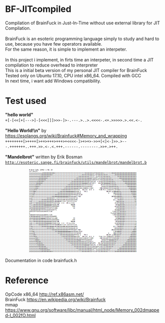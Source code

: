 # BF-JITcompiled
Compilation of BrainFuck in Just-In-Time without use external library for JIT Compilation.<br>
<br>
BrainFuck is an esoteric programming language simply to study and hard to use, because you have few operators available.<br>
For the same reason, it is simple to implement an interpeter.<br>
<br>
In this project i implement, in firts time an interpeter, in second time a JIT compilation to reduce overhead to interpreter
<br>
This is a initial beta version of my personal JIT compiler for BrainFuck<br>
Tested only on Ubuntu 17.10, CPU intel x86_64. Compiled with GCC<br>
In next time, i want add Windows compatibility.<br>

# Test used
<b>"hello world"</b> <br>
<code>+[-[<<[+[--->]-[<<<]]]>>>-]>-.---.>..>.<<<<-.<+.>>>>>.>.<<.<-.</code> <br>
<br>
<b>"Hello World!\n"</b> by https://esolangs.org/wiki/Brainfuck#Memory_and_wrapping <br>
<code>++++++++[>++++[>++>+++>+++>+<<<<-]>+>+>->>+[<]<-]>>.>---.+++++++..+++.>>.<-.<.+++.------.--------.>>+.>++.</code> <br>
<br>
<b>"Mandelbrot"</b> written by Erik Bosman <br>
<code>http://esoteric.sange.fi/brainfuck/utils/mandelbrot/mandelbrot.b</code>
<p align="center">
  <img src="https://github.com/deangelisdf/BF-JITcompiled/blob/master/example.png" width="350" title="the best test">
</p>

Documentation in code brainfuck.h

# Reference <br>
OpCode x86_64 http://ref.x86asm.net/ <br>
BrainFuck https://en.wikipedia.org/wiki/Brainfuck <br>
mmap https://www.gnu.org/software/libc/manual/html_node/Memory_002dmapped-I_002fO.html
